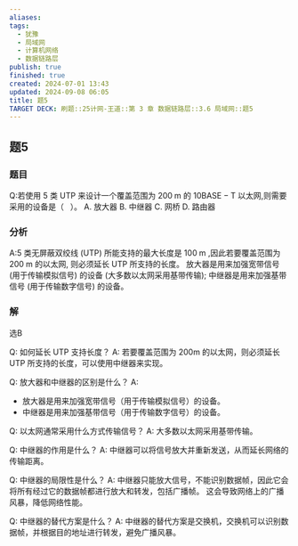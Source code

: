 ```yaml
---
aliases: 
tags:
  - 犹豫
  - 局域网
  - 计算机网络
  - 数据链路层
publish: true
finished: true
created: 2024-07-01 13:43
updated: 2024-09-08 06:05
title: 题5
TARGET DECK: 刷题::25计网-王道::第 3 章 数据链路层::3.6 局域网::题5
---
```


## 题5
### 题目
Q:若使用 5 类 UTP 来设计一个覆盖范围为 ${200}\mathrm{\;m}$ 的 ${10}\mathrm{{BASE}} - \mathrm{T}$ 以太网,则需要采用的设备是（ $\;$ ）。
A. 放大器 B. 中继器 C. 网桥 D. 路由器
### 分析
A:5 类无屏蔽双绞线 (UTP) 所能支持的最大长度是 ${100}\mathrm{\;m}$ ,因此若要覆盖范围为 ${200}\mathrm{\;m}$ 的以太网, 则必须延长 UTP 所支持的长度。
放大器是用来加强宽带信号 (用于传输模拟信号) 的设备 (大多数以太网采用基带传输); 
中继器是用来加强基带信号 (用于传输数字信号) 的设备。
### 解
选B 

Q: 如何延长 UTP 支持长度？
A: 若要覆盖范围为 200m 的以太网，则必须延长 UTP 所支持的长度，可以使用中继器来实现。

Q: 放大器和中继器的区别是什么？
A: 
- 放大器是用来加强宽带信号（用于传输模拟信号）的设备。
- 中继器是用来加强基带信号（用于传输数字信号）的设备。

Q: 以太网通常采用什么方式传输信号？
A: 大多数以太网采用基带传输。

Q: 中继器的作用是什么？
A: 中继器可以将信号放大并重新发送，从而延长网络的传输距离。

Q: 中继器的局限性是什么？
A: 中继器只能放大信号，不能识别数据帧，因此它会将所有经过它的数据帧都进行放大和转发，包括广播帧。
这会导致网络上的广播风暴，降低网络性能。

Q: 中继器的替代方案是什么？
A: 中继器的替代方案是交换机，交换机可以识别数据帧，并根据目的地址进行转发，避免广播风暴。
